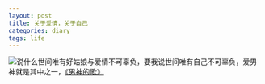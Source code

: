 ```yaml
---
layout: post
title: 关于爱情，关于自己
categories: diary
tags: life
---
```



<div style="float: left"><img src="http://img3.douban.com/view/status/median/public/519ad870ea449bb.jpg" /> </div>

说什么世间唯有好姑娘与爱情不可辜负，要我说世间唯有自己不可辜负，爱男神就是其中之一，[《男神的歌》](http://dou.bz/1yt2Yw)

